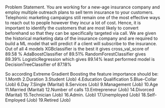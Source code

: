 Problem Statement.
You are working for a new-age insurance company and employ multiple outreach plans to sell term insurance to your
customers. Telephonic marketing campaigns still remain one of the most effective ways to reach out to people however they
incur a lot of cost. Hence, it is important to identify the customers that are most likely to convert beforehand so that
they can be specifically targeted via call. We are given the historical marketing data of the insurance company and are
required to build a ML model that will predict if a client will subscribe to the insurance.
Out of all 4 models 
XGBclassifier is the best it gives cross_val_score of 89.58 % 
AdaBoostClassifier of 89.51%
RandomForestClassifier gives 89.39%
LogisticRegression which gives 89.14%
least performed model is DecisionTreeClassifier of 87.18%

So according Extreme Gradient Boosting the feature importance should be:
1.Month
2.Duration 
3.Student (Job)
4.Education Qualification
5.Blue-Collar (Job)
6.Day
7.Single (Marital)
8.Services (Job)
9.Management (Job)
10.Age
11.Married (Marital)
12.Number of calls
13.Entrepreneur (Job)
14.Divorced (Marital)
15.Technician (Job)
16.Admin. (Job)
17.Unemployed (Job)
18.Self-Employed (Job)
19.Retired (Job)
